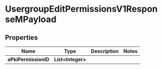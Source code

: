 

# UsergroupEditPermissionsV1ResponseMPayload

## Properties

Name | Type | Description | Notes
------------ | ------------- | ------------- | -------------
**aPkiPermissionID** | **List&lt;Integer&gt;** |  | 




